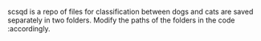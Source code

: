 scsqd is a repo of files for classification between dogs and cats are saved separately in two folders. Modify the paths of the folders in the code :accordingly.
